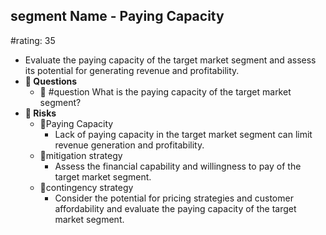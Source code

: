 ## segment Name - Paying Capacity
#rating: 35
- Evaluate the paying capacity of the target market segment and assess its potential for generating revenue and profitability.
- **💭 Questions**
  - 💭 #question What is the paying capacity of the target market segment?
- **🚨 Risks**
  - 🚨Paying Capacity
    - Lack of paying capacity in the target market segment can limit revenue generation and profitability.
  - 🚨mitigation strategy
    - Assess the financial capability and willingness to pay of the target market segment.
  - 🚨contingency strategy
    - Consider the potential for pricing strategies and customer affordability and evaluate the paying capacity of the target market segment.


